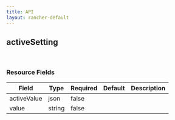 ```yaml
---
title: API
layout: rancher-default
---
```


## activeSetting




​​
### Resource Fields

Field | Type | Required | Default | Description
---|---|---|---|---
activeValue | json | false | <no value> | 
value | string | false | <no value> | 

